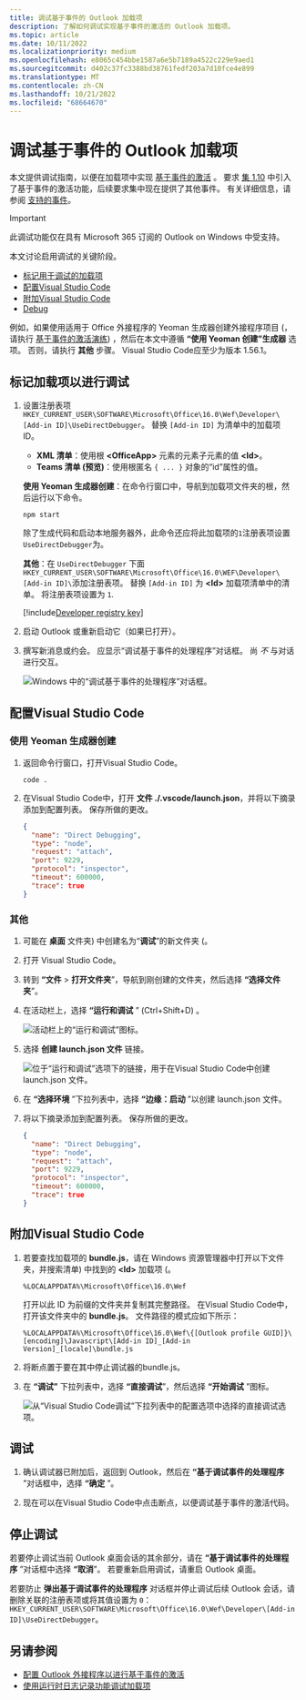 ```yaml
---
title: 调试基于事件的 Outlook 加载项
description: 了解如何调试实现基于事件的激活的 Outlook 加载项。
ms.topic: article
ms.date: 10/11/2022
ms.localizationpriority: medium
ms.openlocfilehash: e8065c454bbe1587a6e5b7189a4522c229e9aed1
ms.sourcegitcommit: d402c37fc3388bd38761fedf203a7d10fce4e899
ms.translationtype: MT
ms.contentlocale: zh-CN
ms.lasthandoff: 10/21/2022
ms.locfileid: "68664670"
---
```

# <a name="debug-your-event-based-outlook-add-in"></a>调试基于事件的 Outlook 加载项

本文提供调试指南，以便在加载项中实现 [基于事件的激活](autolaunch.md) 。 要求 [集 1.10](/javascript/api/requirement-sets/outlook/requirement-set-1.10/outlook-requirement-set-1.10) 中引入了基于事件的激活功能，后续要求集中现在提供了其他事件。 有关详细信息，请参阅 [支持的事件](autolaunch.md#supported-events)。

> [!IMPORTANT]
> 此调试功能仅在具有 Microsoft 365 订阅的 Outlook on Windows 中受支持。

本文讨论启用调试的关键阶段。

- [标记用于调试的加载项](#mark-your-add-in-for-debugging)
- [配置Visual Studio Code](#configure-visual-studio-code)
- [附加Visual Studio Code](#attach-visual-studio-code)
- [Debug](#debug)

例如，如果使用适用于 Office 外接程序的 Yeoman 生成器创建外接程序项目 (，请执行 [基于事件的激活演练](autolaunch.md)) ，然后在本文中遵循 **“使用 Yeoman 创建”生成器** 选项。 否则，请执行 **其他** 步骤。 Visual Studio Code应至少为版本 1.56.1。

## <a name="mark-your-add-in-for-debugging"></a>标记加载项以进行调试

1. 设置注册表项 `HKEY_CURRENT_USER\SOFTWARE\Microsoft\Office\16.0\Wef\Developer\[Add-in ID]\UseDirectDebugger`。 替换 `[Add-in ID]` 为清单中的加载项 ID。

    - **XML 清单**：使用根 **\<OfficeApp\>** 元素的元素子元素的值 **\<Id\>**。
    - **Teams 清单 (预览)**：使用根匿名 `{ ... }` 对象的“id”属性的值。

    **使用 Yeoman 生成器创建**：在命令行窗口中，导航到加载项文件夹的根，然后运行以下命令。

    ```command&nbsp;line
    npm start
    ```

    除了生成代码和启动本地服务器外，此命令还应将此加载项的`1`注册表项设置`UseDirectDebugger`为。

    **其他**：在 `UseDirectDebugger` 下面 `HKEY_CURRENT_USER\SOFTWARE\Microsoft\Office\16.0\WEF\Developer\[Add-in ID]\`添加注册表项。 替换 `[Add-in ID]` 为 **\<Id\>** 加载项清单中的清单。 将注册表项设置为 `1`.

    [!include[Developer registry key](../includes/developer-registry-key.md)]

1. 启动 Outlook 或重新启动它（如果已打开）。
1. 撰写新消息或约会。 应显示“调试基于事件的处理程序”对话框。 尚 *不* 与对话进行交互。

    ![Windows 中的“调试基于事件的处理程序”对话框。](../images/outlook-win-autolaunch-debug-dialog.png)

## <a name="configure-visual-studio-code"></a>配置Visual Studio Code

### <a name="created-with-yeoman-generator"></a>使用 Yeoman 生成器创建

1. 返回命令行窗口，打开Visual Studio Code。

    ```command&nbsp;line
    code .
    ```

1. 在Visual Studio Code中，打开 **文件 ./.vscode/launch.json**，并将以下摘录添加到配置列表。 保存所做的更改。

    ```json
    {
      "name": "Direct Debugging",
      "type": "node",
      "request": "attach",
      "port": 9229,
      "protocol": "inspector",
      "timeout": 600000,
      "trace": true
    }
    ```

### <a name="other"></a>其他

1. 可能在 **桌面** 文件夹) 中创建名为“**调试**”的新文件夹 (。
1. 打开 Visual Studio Code。
1. 转到 **“文件** > **打开文件夹**”，导航到刚创建的文件夹，然后选择 **“选择文件夹**”。
1. 在活动栏上，选择 **“运行和调试** ” (Ctrl+Shift+D) 。

    ![活动栏上的“运行和调试”图标。](../images/vs-code-debug.png)

1. 选择 **创建 launch.json 文件** 链接。

    ![位于“运行和调试”选项下的链接，用于在Visual Studio Code中创建 launch.json 文件。](../images/vs-code-create-launch.json.png)

1. 在 **“选择环境** ”下拉列表中，选择 **“边缘：启动** ”以创建 launch.json 文件。
1. 将以下摘录添加到配置列表。 保存所做的更改。

    ```json
    {
      "name": "Direct Debugging",
      "type": "node",
      "request": "attach",
      "port": 9229,
      "protocol": "inspector",
      "timeout": 600000,
      "trace": true
    }
    ```

## <a name="attach-visual-studio-code"></a>附加Visual Studio Code

1. 若要查找加载项的 **bundle.js**，请在 Windows 资源管理器中打开以下文件夹，并搜索清单) 中找到的 **\<Id\>** 加载项 (。

    ```text
    %LOCALAPPDATA%\Microsoft\Office\16.0\Wef
    ```

    打开以此 ID 为前缀的文件夹并复制其完整路径。 在Visual Studio Code中，打开该文件夹中的 **bundle.js**。 文件路径的模式应如下所示：

    `%LOCALAPPDATA%\Microsoft\Office\16.0\Wef\{[Outlook profile GUID]}\[encoding]\Javascript\[Add-in ID]_[Add-in Version]_[locale]\bundle.js`

1. 将断点置于要在其中停止调试器的bundle.js。
1. 在 **“调试”** 下拉列表中，选择 **“直接调试**”，然后选择 **“开始调试** ”图标。

    ![从“Visual Studio Code调试”下拉列表中的配置选项中选择的直接调试选项。](../images/outlook-win-autolaunch-debug-vsc.png)

## <a name="debug"></a>调试

1. 确认调试器已附加后，返回到 Outlook，然后在 **“基于调试事件的处理程序** ”对话框中，选择 **“确定** ”。

1. 现在可以在Visual Studio Code中点击断点，以便调试基于事件的激活代码。

## <a name="stop-debugging"></a>停止调试

若要停止调试当前 Outlook 桌面会话的其余部分，请在 **“基于调试事件的处理程序** ”对话框中选择 **“取消**”。 若要重新启用调试，请重启 Outlook 桌面。

若要防止 **弹出基于调试事件的处理程序** 对话框并停止调试后续 Outlook 会话，请删除关联的注册表项或将其值设置为 `0`： `HKEY_CURRENT_USER\SOFTWARE\Microsoft\Office\16.0\Wef\Developer\[Add-in ID]\UseDirectDebugger`。

## <a name="see-also"></a>另请参阅

- [配置 Outlook 外接程序以进行基于事件的激活](autolaunch.md)
- [使用运行时日志记录功能调试加载项](../testing/runtime-logging.md#runtime-logging-on-windows)

